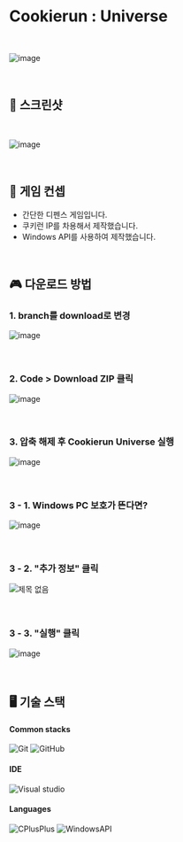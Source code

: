 # Cookierun : Universe

<br>

![image](https://github.com/user-attachments/assets/de5d859c-7d4c-48b3-b896-d3967a6d4870)

<br>

## 🎨 스크린샷 <a name = "screenshots"></a>

<br>

![image](https://github.com/user-attachments/assets/6d444c66-b9e5-434f-8aad-36c597a72f3b)
<br>

<br>

## 🚩 게임 컨셉 <a name = "idea"></a>
- 간단한 디펜스 게임입니다.
- 쿠키런 IP를 차용해서 제작했습니다.
- Windows API를 사용하여 제작했습니다.

<br>

## 🎮 다운로드 방법 <a name = "download"></a>

### 1. branch를 download로 변경
![image](https://github.com/user-attachments/assets/1827760d-8eb3-493d-bba8-8ab3d8488606)
<br><br><br>

### 2. Code > Download ZIP 클릭
![image](https://github.com/user-attachments/assets/1655ada0-40a9-49ab-af6f-da77cd5ef3a1)
<br><br><br>

### 3. 압축 해제 후 Cookierun Universe 실행
![image](https://github.com/user-attachments/assets/4dbd221b-d927-4c4e-a068-6af494c69eaf)
<br><br><br>

### 3 - 1. Windows PC 보호가 뜬다면?
![image](https://github.com/user-attachments/assets/fab9402c-a56d-45da-aba0-a6fc256d1225)
<br><br><br>

### 3 - 2. "추가 정보" 클릭
![제목 없음](https://github.com/user-attachments/assets/40f1aefd-f379-42e6-b1c7-ece20842f2f0)
<br><br><br>

### 3 - 3. "실행" 클릭
![image](https://github.com/user-attachments/assets/0c6175ec-d489-472d-abf3-23bef71bb22a)
<br><br><br>

## 🖥️ 기술 스택 <a name = "stacks"></a>
#### Common stacks
<img alt="Git" src ="https://img.shields.io/badge/Git-F05032.svg?&style=for-the-badge&logo=Git&logoColor=white"> <img alt="GitHub" src ="https://img.shields.io/badge/GitHub-181717.svg?&style=for-the-badge&logo=Github&logoColor=white">

#### IDE
<img alt="Visual studio" src ="https://img.shields.io/badge/Visual studio-7252aa.svg?&style=for-the-badge&logo=1&logoColor=white"/>

#### Languages
<img alt="CPlusPlus" src ="https://img.shields.io/badge/C++-00599C.svg?&style=for-the-badge&logo=CPlusPlus&logoColor=white"> <img alt="WindowsAPI" src ="https://img.shields.io/badge/Windows API-00599C.svg?&style=for-the-badge&logo=CPlusPlus&logoColor=white">


